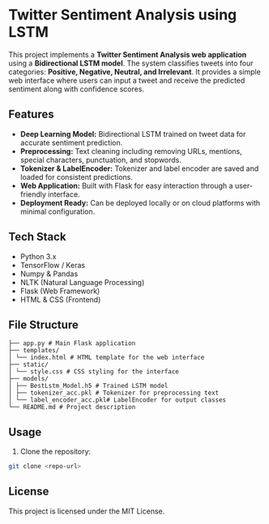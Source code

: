 # Twitter Sentiment Analysis using LSTM

This project implements a **Twitter Sentiment Analysis web application** using a **Bidirectional LSTM model**. The system classifies tweets into four categories: **Positive, Negative, Neutral, and Irrelevant**. It provides a simple web interface where users can input a tweet and receive the predicted sentiment along with confidence scores.

## Features

- **Deep Learning Model:** Bidirectional LSTM trained on tweet data for accurate sentiment prediction.
- **Preprocessing:** Text cleaning including removing URLs, mentions, special characters, punctuation, and stopwords.
- **Tokenizer & LabelEncoder:** Tokenizer and label encoder are saved and loaded for consistent predictions.
- **Web Application:** Built with Flask for easy interaction through a user-friendly interface.
- **Deployment Ready:** Can be deployed locally or on cloud platforms with minimal configuration.

## Tech Stack

- Python 3.x
- TensorFlow / Keras
- Numpy & Pandas
- NLTK (Natural Language Processing)
- Flask (Web Framework)
- HTML & CSS (Frontend)

## File Structure
```
├── app.py # Main Flask application
├── templates/
│ └── index.html # HTML template for the web interface
├── static/
│ └── style.css # CSS styling for the interface
├── models/
│ ├── BestLstm_Model.h5 # Trained LSTM model
│ ├── tokenizer_acc.pkl # Tokenizer for preprocessing text
│ └── label_encoder_acc.pkl# LabelEncoder for output classes
└── README.md # Project description
```

## Usage

1. Clone the repository:
```bash
git clone <repo-url>
```
## License

This project is licensed under the MIT License.



